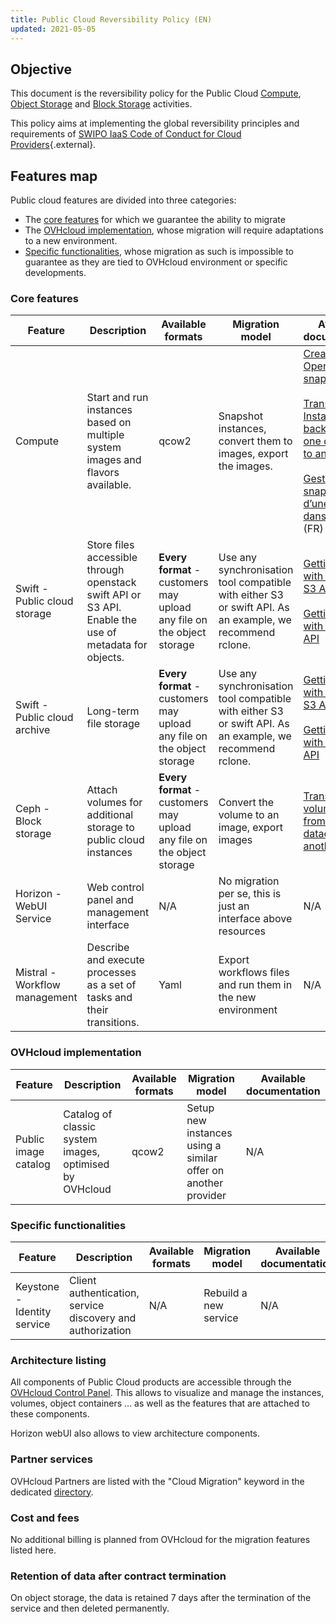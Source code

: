```yaml
---
title: Public Cloud Reversibility Policy (EN)
updated: 2021-05-05
---
```


## Objective

This document is the reversibility policy for the Public Cloud [Compute](https://www.ovhcloud.com/it/public-cloud/compute/), [Object Storage](https://www.ovhcloud.com/it/public-cloud/object-storage/) and [Block Storage](https://www.ovhcloud.com/it/public-cloud/block-storage/) activities.

This policy aims at implementing the global reversibility principles and requirements of [SWIPO IaaS Code of Conduct for Cloud Providers](https://swipo.eu/download-section/copyrighted-downloads/){.external}.

## Features map

Public cloud features are divided into three categories:

- The [core features](03-public-cloud-reversibility-policy_#core-features.) for which we guarantee the ability to migrate
- The [OVHcloud implementation](03-public-cloud-reversibility-policy_#ovhcloud-implementation.), whose migration will require adaptations to a new environment.
- [Specific functionalities](03-public-cloud-reversibility-policy_#specific-functionalities.), whose migration as such is impossible to guarantee as they are tied to OVHcloud environment or specific developments.

### Core features <a name="core-features"></a>

|Feature|Description|Available formats|Migration model|Available documentation|
|---|---|---|---|---|
|Compute|Start and run instances based on multiple system images and flavors available.|qcow2|Snapshot instances, convert them to images, export the images.|[Create and use OpenStack snapshots](https://www.ovh.com/blog/create-and-use-openstack-snapshots/)<br><br>[Transfer an Instance backup from one datacentre to another](transfer_instance_backup_from_one_datacentre_to_another1.)<br><br>[Gestion des snapshots d’une instance dans horizon](managing_snapshots_in_horizon1.) (FR)|
|Swift - Public cloud storage|Store files accessible through openstack swift API or S3 API. Enable the use of metadata for objects.|**Every format** - customers may upload any file on the object storage|Use any synchronisation tool compatible with either S3 or swift API. As an example, we recommend rclone.|[Getting started with the Swift S3 API](pcs_getting_started_with_the_swift_s3_api1.)<br><br>[Getting started with the Swift API](pcs_getting_started_with_the_swift_api1.)|
|Swift - Public cloud archive|Long-term file storage|**Every format** - customers may upload any file on the object storage|Use any synchronisation tool compatible with either S3 or swift API. As an example, we recommend rclone.|[Getting started with the Swift S3 API](pcs_getting_started_with_the_swift_s3_api1.)<br><br>[Getting started with the Swift API](pcs_getting_started_with_the_swift_api1.)|
|Ceph - Block storage|Attach volumes for additional storage to public cloud instances|**Every format** - customers may upload any file on the object storage|Convert the volume to an image, export images|[Transfer a volume backup from one datacentre to another](transfer_volume_backup_from_one_datacentre_to_another1.)|
|Horizon - WebUI Service|Web control panel and management interface|N/A|No migration per se, this is just an interface above resources|N/A|
|Mistral - Workflow management|Describe and execute processes as a set of tasks and their transitions.|Yaml|Export workflows files and run them in the new environment|N/A|

### OVHcloud implementation <a name="ovhcloud-implementation"></a>

|Feature|Description|Available formats|Migration model|Available documentation|
|---|---|---|---|---|
|Public image catalog|Catalog of classic system images, optimised by OVHcloud|qcow2|Setup new instances using a similar offer on another provider|N/A|

### Specific functionalities <a name="specific-functionalities"></a>

|Feature|Description|Available formats|Migration model|Available documentation|
|---|---|---|---|---|
|Keystone - Identity service|Client authentication, service discovery and authorization|N/A|Rebuild a new service|N/A|

### Architecture listing

All components of Public Cloud products are accessible through the [OVHcloud Control Panel](https://www.ovh.com/auth/?action=gotomanager&from=https://www.ovh.it/&ovhSubsidiary=it). This allows to visualize and manage the instances, volumes, object containers ... as well as the features that are attached to these components.

Horizon webUI also allows to view architecture components.

### Partner services

OVHcloud Partners are listed with the "Cloud Migration" keyword in the dedicated [directory](https://partner.ovhcloud.com/it/directory/).

### Cost and fees

No additional billing is planned from OVHcloud for the migration features listed here.

### Retention of data after contract termination

On object storage, the data is retained 7 days after the termination of the service and then deleted permanently.
